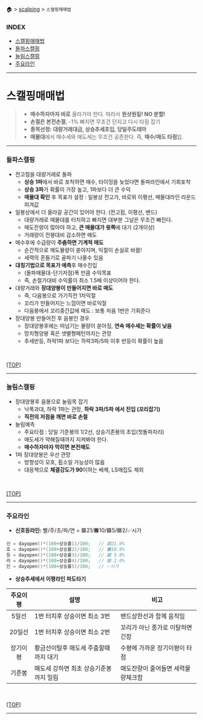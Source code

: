 🏠 > [scalping](./) > `스캘핑매매법`
### INDEX
- [스캘핑매매법](#스캘핑매매법)
- [돌파스캘핑](#돌파스캘핑)
- [눌림스캘핑](#눌림스캘핑)
- [주요라인](#주요라인)

---
# 스캘핑매매법
> - **매수하자마자 바로** 올라가야 한다. 따라서 **원샷원킬! NO 분할!** 
> - **손절은 본전손절**, -1% 빠지면 무조건 던지고 다시 타점 잡기
> - **종목선정:** **대량거래대금, 상승추세초입, 당일주도테마**
> - **매물대**에서 매수세와 매도세는 무조건 공존한다. 즉, **매수/매도 타점**임.

---
### 돌파스캘핑
- 전고점을 대량거래로 돌파 
  - **상승 1파**에서 바로 포착하면 매수, 타이밍을 늦었다면 돌파라인에서 기회포착
  - **상승 3파**가 확률이 가장 높고, 1파보다 더 큰 수익
  - **매물대 확인** 후 목표가 설정 : 일봉상 전고가, 바로위 이평선, 매물대라인 라운드피겨값
- 일봉상에서 더 올라갈 공간이 있어야 한다. (전고점, 이평선, 밴드)
  - 대량거래로 매물대를 터치하고 빠지면 대부분 그날은 무조건 빠진다. 
  - 매도잔량이 많아야 하고, **큰 매물대가 윗쪽**에 대기 (2개이상)
  - 거래량이 전봉대비 감소하면 매도
- 매수후에 수급량이 **주춤하면 기계적 매도**
  - 순간적으로 매도물량이 쏟아지며, 익절이 손실로 바뀜!
  - 세력의 흔들기로 골파기 나올수 있음
- **대칭기법으로 목표가 예측**후 매수진입
  - (돌파매물대-단기저점)폭 만큼 수익목표
  - 즉, 손절가대비 수익률이 최소 1.5배 이상이어야 한다.
- 대량거래와 **장대양봉이 만들어지면 바로 매도**
  - 즉, 다음봉으로 가기직전 1차익절
  - 꼬리가 만들어지는 느낌이면 바로익절
  - 다음봉에서 꼬리중간값에 매도 : 보통 처음 1번은 기회준다
- 장대양봉 만들어진 후 음봉인 경우
  - 장대양봉후에는 떠넘기는 물량이 쏟아짐, **연속 매수세는 확률이 낮음**
  - 망치형양봉 혹은 샛별형패턴까지는 관망
  - 추세반등, 하락1파 보다는 하락3파/5파 이후 반등이 확률이 높음

<br/>

[[TOP]](#index)

---
### 눌림스캘핑
- 장대양봉후 음봉으로 눌림목 잡기
  - 낙폭과대, 하락 1파는 관망, **하락 3파/5파 에서 진입 (꼬리잡기)**
  - **직전의 저점을 깨면 바로 손절** 
- 눌림예측  
  - 주요타점 : 당일 기준봉의 1/2선, 상승기존봉의 초입(첫돌파자리) 
  - 매도세가 약해질때까지 지켜봐야 한다.
  - **매수하자마자 막히면 본전매도** 
- 1파 장대양봉은 우선 관망
  - 방향성이 모호, 휩소일 가능성이 많음  
  - 대응책으로 **체결강도가 90**이하는 배제, LS매집도 제외

<br/>

[[TOP]](#index)

---
### 주요라인
- **신호등라인:** 빨/주/초/파/연 = 🟥21/🟧10/🟩5/🟦2/✅시가
```cpp
신 = dayopen()*(100+상승률1)/100;   // 🟥21.0%
호 = dayopen()*(100+상승률2)/100;   // 🟧10.0%
등 = dayopen()*(100+상승률3)/100;   // 🟩 5.0%
라 = dayopen()*(100+상승률4)/100;   // 🟦 2.0%
인 = dayopen()*(100+상승률5)/100;   // ✅시가
```

- **상승추세에서 이평라인 파도타기**

| 주요이평 | 설명 | 비고 |
|:-------:|-----|-----|
| 5일선    | 1번 터치후 상승이면 최소 3번 | 밴드상한선과 함께 움직임        |
| 20일선   | 1번 터치후 상승이면 최소 2번 | 꼬리가 아닌 종가로 이탈하면 긴장 |
| 장기이평  | 황금선이탈후 매도세 주춤할때까지 대기 | 수평에 가까운 장기이평이 타점 |
| 기준봉   | 매도세 강하면 최초 상승기준봉까지 밀림 | 매도잔량이 줄어들면 세력물량체크함 |

<br/>

[[TOP]](#index)

---